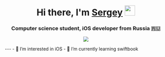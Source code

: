 <h1 align="center">Hi there, I'm <a href="https://daniilshat.ru/" target="_blank">Sergey</a> 
<img src="https://github.com/blackcater/blackcater/raw/main/images/Hi.gif" height="32"/></h1>
<h3 align="center">Computer science student, iOS developer from Russia 🇷🇺</h3>

<p align="center">
  <img src="https://readme-typing-svg.herokuapp.com/?lines=Type+messages+everywhere!;Computer+science+student;iOS+developer+from+Russia+🇷🇺&font=Fira%20Code&center=true&width=380&height=50">
</p>
---
- 👀 I’m interested in iOS
- 🌱 I’m currently learning swiftbook

<!---
KreoManser/KreoManser is a ✨ special ✨ repository because its `README.md` (this file) appears on your GitHub profile.
You can click the Preview link to take a look at your changes.
--->
